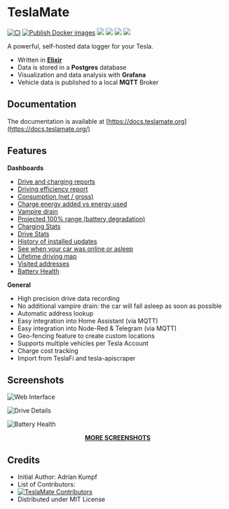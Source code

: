 # TeslaMate

[![CI](https://github.com/teslamate-org/teslamate/actions/workflows/elixir.yml/badge.svg)](https://github.com/teslamate-org/teslamate/actions/workflows/elixir.yml)
[![Publish Docker images](https://github.com/teslamate-org/teslamate/actions/workflows/buildx.yml/badge.svg)](https://github.com/teslamate-org/teslamate/actions/workflows/buildx.yml)
[![](https://coveralls.io/repos/github/teslamate-org/teslamate/badge.svg?branch=master)](https://coveralls.io/github/teslamate-org/teslamate?branch=master)
[![](https://img.shields.io/docker/v/teslamate/teslamate/latest)](https://hub.docker.com/r/teslamate/teslamate)
[![](https://img.shields.io/docker/image-size/teslamate/teslamate/latest)](https://hub.docker.com/r/teslamate/teslamate)
[![](https://img.shields.io/docker/pulls/teslamate/teslamate?color=%23099cec)](https://hub.docker.com/r/teslamate/teslamate)

A powerful, self-hosted data logger for your Tesla.

- Written in **[Elixir](https://elixir-lang.org/)**
- Data is stored in a **Postgres** database
- Visualization and data analysis with **Grafana**
- Vehicle data is published to a local **MQTT** Broker

## Documentation

The documentation is available at [https://docs.teslamate.org](https://docs.teslamate.org/)

## Features

**Dashboards**

- [Drive and charging reports](https://docs.teslamate.org/docs/screenshots#charging-details)
- [Driving efficiency report](https://docs.teslamate.org/docs/screenshots#efficiency)
- [Consumption (net / gross)](https://docs.teslamate.org/docs/screenshots#efficiency)
- [Charge energy added vs energy used](https://docs.teslamate.org/docs/screenshots#charges)
- [Vampire drain](https://docs.teslamate.org/docs/screenshots#vampire-drain)
- [Projected 100% range (battery degradation)](https://docs.teslamate.org/docs/screenshots#projected-range)
- [Charging Stats](https://docs.teslamate.org/docs/screenshots#charging-stats)
- [Drive Stats](https://docs.teslamate.org/docs/screenshots#drive-stats)
- [History of installed updates](https://docs.teslamate.org/docs/screenshots#updates)
- [See when your car was online or asleep](https://docs.teslamate.org/docs/screenshots#states)
- [Lifetime driving map](https://docs.teslamate.org/docs/screenshots/#lifetime-driving-map)
- [Visited addresses](https://docs.teslamate.org/docs/screenshots/#visited-addresses)
- [Battery Health](https://docs.teslamate.org/docs/screenshots/#battery-health)

**General**

- High precision drive data recording
- No additional vampire drain: the car will fall asleep as soon as possible
- Automatic address lookup
- Easy integration into Home Assistant (via MQTT)
- Easy integration into Node-Red & Telegram (via MQTT)
- Geo-fencing feature to create custom locations
- Supports multiple vehicles per Tesla Account
- Charge cost tracking
- Import from TeslaFi and tesla-apiscraper

## Screenshots

![Web Interface](/website/static/screenshots/web_interface.png)

![Drive Details](/website/static/screenshots/drive.png)

![Battery Health](/website/static/screenshots/battery-health.png)

<p align="center">
  <strong><a href="https://docs.teslamate.org/docs/screenshots">MORE SCREENSHOTS</a></strong>
</p>

## Credits

- Initial Author: Adrian Kumpf
- List of Contributors:
- <a href="https://github.com/teslamate-org/teslamate/graphs/contributors"><img src="https://contrib.rocks/image?repo=teslamate-org/teslamate"  alt="TeslaMate Contributors"/></a>
- Distributed under MIT License
